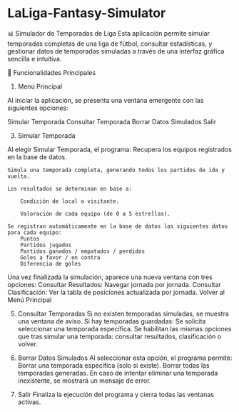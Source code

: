 # LaLiga-Fantasy-Simulator
📊 Simulador de Temporadas de Liga
  Esta aplicación permite simular temporadas completas de una liga de fútbol, consultar estadísticas, y gestionar datos de temporadas simuladas a través de una interfaz gráfica sencilla e intuitiva.
  
🚀 Funcionalidades Principales
1. Menú Principal
   
Al iniciar la aplicación, se presenta una ventana emergente con las siguientes opciones:

  Simular Temporada
  Consultar Temporada
  Borrar Datos Simulados
  Salir

3. Simular Temporada
   
Al elegir Simular Temporada, el programa:
    Recupera los equipos registrados en la base de datos.
   
    Simula una temporada completa, generando todos los partidos de ida y vuelta.
   
    Los resultados se determinan en base a:
   
        Condición de local o visitante.
   
        Valoración de cada equipo (de 0 a 5 estrellas).

    Se registran automáticamente en la base de datos los siguientes datos para cada equipo:
        Puntos
        Partidos jugados
        Partidos ganados / empatados / perdidos
        Goles a favor / en contra
        Diferencia de goles
Una vez finalizada la simulación, aparece una nueva ventana con tres opciones:
    Consultar Resultados: Navegar jornada por jornada.
    Consultar Clasificación: Ver la tabla de posiciones actualizada por jornada.
    Volver al Menú Principal

5. Consultar Temporadas
    Si no existen temporadas simuladas, se muestra una ventana de aviso.
    Si hay temporadas guardadas:
        Se solicita seleccionar una temporada específica.
        Se habilitan las mismas opciones que tras simular una temporada: consultar resultados, clasificación o volver.

6. Borrar Datos Simulados
Al seleccionar esta opción, el programa permite:
    Borrar una temporada específica (solo si existe).
    Borrar todas las temporadas generadas.
En caso de intentar eliminar una temporada inexistente, se mostrará un mensaje de error.

7. Salir
Finaliza la ejecución del programa y cierra todas las ventanas activas.
